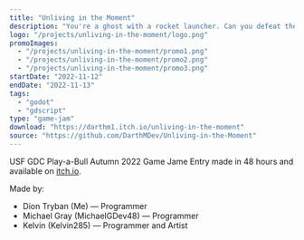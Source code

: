 ```yaml
---
title: "Unliving in the Moment"
description: "You're a ghost with a rocket launcher. Can you defeat the Grave Digger?"
logo: "/projects/unliving-in-the-moment/logo.png"
promoImages:
  - "/projects/unliving-in-the-moment/promo1.png"
  - "/projects/unliving-in-the-moment/promo2.png"
  - "/projects/unliving-in-the-moment/promo3.png"
startDate: "2022-11-12"
endDate: "2022-11-13"
tags:
  - "godot"
  - "gdscript"
type: "game-jam"
download: "https://darthm1.itch.io/unliving-in-the-moment"
source: "https://github.com/DarthMDev/Unliving-in-the-Moment"
---
```


USF GDC Play-a-Bull Autumn 2022 Game Jame Entry made in 48 hours and available on [itch.io](https://michaelgdev48.itch.io/unliving-in-the-moment).

Made by:
- Dion Tryban (Me) — Programmer
- Michael Gray (MichaelGDev48) — Programmer
- Kelvin (Kelvin285) — Programmer and Artist
